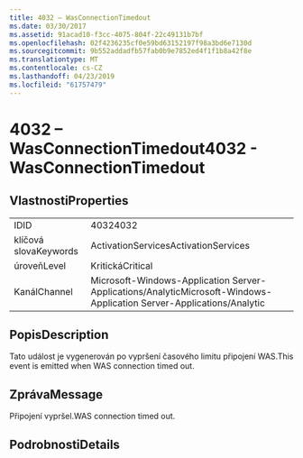 ```yaml
---
title: 4032 – WasConnectionTimedout
ms.date: 03/30/2017
ms.assetid: 91acad10-f3cc-4075-804f-22c49131b7bf
ms.openlocfilehash: 02f4236235cf0e59bd63152197f98a3bd6e7130d
ms.sourcegitcommit: 9b552addadfb57fab0b9e7852ed4f1f1b8a42f8e
ms.translationtype: MT
ms.contentlocale: cs-CZ
ms.lasthandoff: 04/23/2019
ms.locfileid: "61757479"
---
```

# <a name="4032---wasconnectiontimedout"></a><span data-ttu-id="27b33-102">4032 – WasConnectionTimedout</span><span class="sxs-lookup"><span data-stu-id="27b33-102">4032 - WasConnectionTimedout</span></span>
## <a name="properties"></a><span data-ttu-id="27b33-103">Vlastnosti</span><span class="sxs-lookup"><span data-stu-id="27b33-103">Properties</span></span>  
  
|||  
|-|-|  
|<span data-ttu-id="27b33-104">ID</span><span class="sxs-lookup"><span data-stu-id="27b33-104">ID</span></span>|<span data-ttu-id="27b33-105">4032</span><span class="sxs-lookup"><span data-stu-id="27b33-105">4032</span></span>|  
|<span data-ttu-id="27b33-106">klíčová slova</span><span class="sxs-lookup"><span data-stu-id="27b33-106">Keywords</span></span>|<span data-ttu-id="27b33-107">ActivationServices</span><span class="sxs-lookup"><span data-stu-id="27b33-107">ActivationServices</span></span>|  
|<span data-ttu-id="27b33-108">úroveň</span><span class="sxs-lookup"><span data-stu-id="27b33-108">Level</span></span>|<span data-ttu-id="27b33-109">Kritická</span><span class="sxs-lookup"><span data-stu-id="27b33-109">Critical</span></span>|  
|<span data-ttu-id="27b33-110">Kanál</span><span class="sxs-lookup"><span data-stu-id="27b33-110">Channel</span></span>|<span data-ttu-id="27b33-111">Microsoft-Windows-Application Server-Applications/Analytic</span><span class="sxs-lookup"><span data-stu-id="27b33-111">Microsoft-Windows-Application Server-Applications/Analytic</span></span>|  
  
## <a name="description"></a><span data-ttu-id="27b33-112">Popis</span><span class="sxs-lookup"><span data-stu-id="27b33-112">Description</span></span>  
 <span data-ttu-id="27b33-113">Tato událost je vygenerován po vypršení časového limitu připojení WAS.</span><span class="sxs-lookup"><span data-stu-id="27b33-113">This event is emitted when WAS connection timed out.</span></span>  
  
## <a name="message"></a><span data-ttu-id="27b33-114">Zpráva</span><span class="sxs-lookup"><span data-stu-id="27b33-114">Message</span></span>  
 <span data-ttu-id="27b33-115">Připojení vypršel.</span><span class="sxs-lookup"><span data-stu-id="27b33-115">WAS connection timed out.</span></span>  
  
## <a name="details"></a><span data-ttu-id="27b33-116">Podrobnosti</span><span class="sxs-lookup"><span data-stu-id="27b33-116">Details</span></span>
